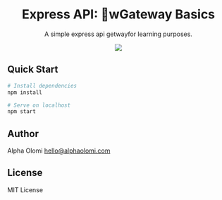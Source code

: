 <h1 align="center">Express API: 🌌wGateway Basics</h1>
<p align="center">A simple express api getwayfor learning purposes.</p>


<p align="center">
  <a href="#"><img src="https://img.shields.io/badge/Maintained%3F-yes-green.svg"></a>
</p>


## Quick Start

```bash
# Install dependencies
npm install

# Serve on localhost
npm start
```

## Author

Alpha Olomi [hello@alphaolomi.com](mailto:hello@alphaolomi.com)

## License
MIT License
